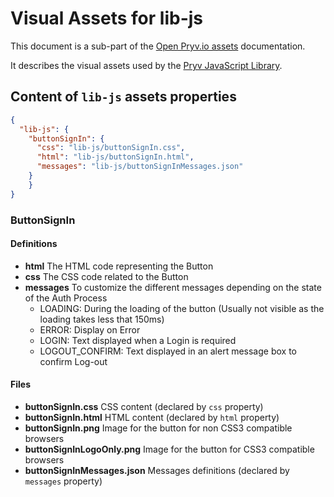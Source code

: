 # Visual Assets for lib-js

This document is a sub-part of the [Open Pryv.io assets](https://github.com/pryv/assets-open-pryv.io) documentation.

It describes the visual assets used by the [Pryv JavaScript Library](https://github.com/pryv/lib-js). 

## Content of `lib-js` assets properties

```json
{ 
  "lib-js": {
    "buttonSignIn": {
      "css": "lib-js/buttonSignIn.css",
      "html": "lib-js/buttonSignIn.html",
      "messages": "lib-js/buttonSignInMessages.json"
    }
	}
}
```

### ButtonSignIn

#### Definitions

- **html** The HTML code representing the Button
- **css** The CSS code related to the Button
- **messages** To customize the different messages depending on the state of the Auth Process
  - LOADING: During the loading of the button (Usually not visible as the loading takes less that 150ms)
  - ERROR: Display on Error
  - LOGIN: Text displayed when a Login is required
  - LOGOUT_CONFIRM: Text displayed in an alert message box to confirm Log-out

#### Files

- **buttonSignIn.css** CSS content (declared by `css` property)
- **buttonSignIn.html** HTML content (declared by `html` property)
- **buttonSignIn.png** Image for the button for non CSS3 compatible browsers
- **buttonSignInLogoOnly.png** Image for the button for CSS3 compatible browsers
- **buttonSignInMessages.json** Messages definitions (declared by `messages` property)